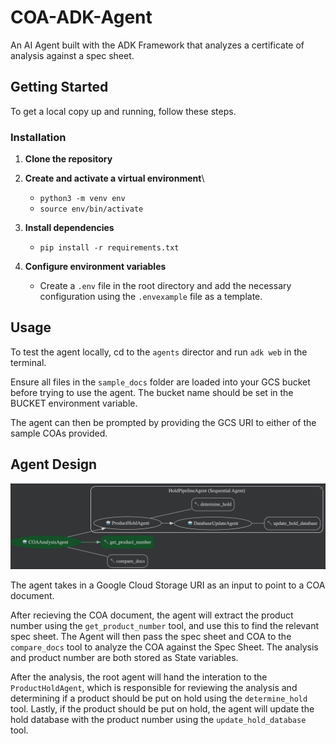 # COA-ADK-Agent

An AI Agent built with the ADK Framework that analyzes a certificate of analysis against a spec sheet. 

## Getting Started

To get a local copy up and running, follow these steps.


### Installation

1.  **Clone the repository**

2.  **Create and activate a virtual environment**\
    * `python3 -m venv env`
    * `source env/bin/activate`

3.  **Install dependencies**

     * `pip install -r requirements.txt`

4.  **Configure environment variables**

    * Create a `.env` file in the root directory and add the necessary configuration using the `.envexample` file as a template.

## Usage
To test the agent locally, cd to the `agents` director and run `adk web` in the terminal.

Ensure all files in the `sample_docs` folder are loaded into your GCS bucket before trying to use the agent. The bucket name should be set in the BUCKET environment variable. 

The agent can then be prompted by providing the GCS URI to either of the sample COAs provided. 

## Agent Design
![Agent Workflow](sample_docs/workflow.png "Agent Workflow")

The agent takes in a Google Cloud Storage URI as an input to point to a COA document.

After recieving the COA document, the agent will extract the product number using the `get_product_number` tool, and use this to find the relevant spec sheet. The Agent will then pass the spec sheet and COA to the `compare_docs` tool to analyze the COA against the Spec Sheet. The analysis and product number are both stored as State variables.

After the analysis, the root agent will hand the interation to the `ProductHoldAgent`, which is responsible for reviewing the analysis and determining if a product should be put on hold using the `determine_hold` tool. Lastly, if the product should be put on hold, the agent will update the hold database with the product number using the `update_hold_database` tool.


